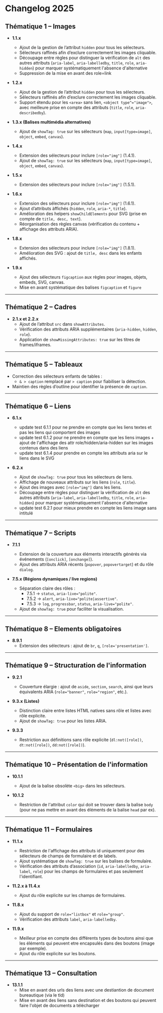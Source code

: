 # Changelog 2025

## Thématique 1 – Images

- **1.1.x**

  - Ajout de la gestion de l’attribut `hidden` pour tous les sélecteurs.
  - Sélecteurs raffinés afin d’exclure correctement les images cliquable.
  - Découpage entre règles pour distinguer la vérification de `alt` des autres
    attributs (`aria-label`, `aria-labelledby`, `title`, `role`, `aria-hidden`)
    pour marquer systématiquement l'absence d'alternative
  - Suppression de la mise en avant des role=link

- **1.2.x**

  - Ajout de la gestion de l’attribut `hidden` pour tous les sélecteurs.
  - Sélecteurs raffinés afin d’exclure correctement les images cliquable.
  - Support étendu pour les `<area>` sans lien, `<object type^="image">`, avec
    meilleure prise en compte des attributs (`title`, `role`,
    `aria-describedby`).

- **1.3.x (Balises multimédia alternatives)**

  - Ajout de `showTag: true` sur les sélecteurs (`map`, `input[type=image]`,
    `object`, `embed`, `canvas`).

- **1.4.x**

  - Extension des sélecteurs pour inclure `[role="img"]` (1.4.1).
  - Ajout de `showTag: true` sur les sélecteurs (`map`, `input[type=image]`,
    `object`, `embed`, `canvas`).

- **1.5.x**

  - Extension des sélecteurs pour inclure `[role="img"]` (1.5.1).

- **1.6.x**

  - Extension des sélecteurs pour inclure `[role="img"]` (1.6.1).
  - Ajout d’attributs àffichés (`hidden`, `role`, `aria-*`, `title`).
  - Amélioration des helpers `showChildElements` pour SVG (prise en compte de
    `title, desc, text`).
  - Réorganisation des règles canvas (vérification du contenu + affichage des
    attributs ARIA).

- **1.8.x**

  - Extension des sélecteurs pour inclure `[role="img"]` (1.8.1).
  - Amélioration des SVG : ajout de `title, desc` dans les enfants affichés.

- **1.9.x**
  - Ajout des sélecteurs `figcaption` aux règles pour images, objets, embeds,
    SVG, canvas.
  - Mise en avant systématique des balises `figcaption` et `figure`

---

## Thématique 2 – Cadres

- **2.1.x et 2.2.x**
  - Ajout de l’attribut `src` dans `showAttributes`.
  - Vérification des attributs ARIA supplémentaires (`aria-hidden`, `hidden`,
    `role`).
  - Application de `showMissingAttributes: true` sur les titres de
    frames/iframes.

---

## Thématique 5 – Tableaux

- Correction des sélecteurs enfants de tables :
  - `& > caption` remplacé par `> caption` pour fiabiliser la détection.
- Maintien des règles d’outline pour identifier la présence de `caption`.

---

## Thématique 6 – Liens

- **6.1.x**

  - update test 6.1.1 pour ne prendre en compte que les liens textes et pas les
    liens qui comportent des images
  - update test 6.1.2 pour ne prendre en compte que les liens images + ajout de
    l'affichage des attr role/hidden/aria-hidden sur les images contenus dans
    des liens
  - update test 6.1.4 pour prendre en compte les attributs aria sur le liens
    dans le SVG

- **6.2.x**
  - Ajout de `showTag: true` pour tous les sélecteurs de liens.
  - Affichage de nouveaux attributs sur les liens (`role`, `title`).
  - Ajout des images avec `[role="img"]` dans les liens.
  - Découpage entre règles pour distinguer la vérification de `alt` des autres
    attributs (`aria-label`, `aria-labelledby`, `title`, `role`, `aria-hidden`)
    pour marquer systématiquement l'absence d'alternative
  - update test 6.2.1 pour mieux prendre en compte les liens image sans intitulé

---

## Thématique 7 – Scripts

- **7.1.1**

  - Extension de la couverture aux éléments interactifs générés via événements
    (`[onclick]`, `[onchange]`).
  - Ajout des attributs ARIA récents (`popover`, `popovertarget`) et du rôle
    `dialog`.

- **7.5.x (Régions dynamiques / live regions)**
  - Séparation claire des rôles :
    - 7.5.1 → `status`, `aria-live="polite"`.
    - 7.5.2 → `alert`, `aria-live="polite|assertive"`.
    - 7.5.3 → `log`, `progressbar`, `status`, `aria-live="polite"`.
  - Ajout de `showTag: true` pour faciliter la visualisation.

---

## Thématique 8 – Elements obligatoires

- **8.9.1**
  - Extension des sélecteurs : ajout de `br`, `q`, `[role='presentation']`.

---

## Thématique 9 – Structuration de l'information

- **9.2.1**

  - Couverture élargie : ajout de `aside`, `section`, `search`, ainsi que leurs
    équivalents ARIA (`role="banner"`, `role="region"`, etc.).

- **9.3.x (Listes)**

  - Distinction claire entre listes HTML natives sans rôle et listes avec rôle
    explicite.
  - Ajout de `showTag: true` pour les listes ARIA.

- **9.3.3**
  - Restriction aux définitions sans rôle explicite (`dl:not([role])`,
    `dt:not([role])`, `dd:not([role])`).

---

## Thématique 10 – Présentation de l'information

- **10.1.1**

  - Ajout de la balise obsolète `<big>` dans les sélecteurs.

- **10.1.2**
  - Restriction de l'attribut `color` qui doit se trouver dans la balise `body`
    (pour ne pas mettre en avant des éléments de la balise `head` par ex).

---

## Thématique 11 – Formulaires

- **11.1.x**

  - Restriction de l'affichage des attributs id uniquement pour des sélecteurs
    de champs de formulaire et de labels.
  - Ajout systématique de `showTag: true` sur les balises de formulaire.
  - Vérification des attributs d’association (`id`, `aria-labelledby`,
    `aria-label`, `role`) pour les champs de formulaires et pas seulement
    l'identifiant.

- **11.2.x à 11.4.x**

  - Ajout du rôle explicite sur les champs de formulaires.

- **11.8.x**

  - Ajout du support de `role="listbox"` et `role="group"`.
  - Vérification des attributs `label`, `aria-labelledby`.

- **11.9.x**
  - Meilleur prise en compte des différents types de boutons ainsi que les
    éléments qui peuvent etre encapsulés dans des boutons (image par exemple).
  - Ajout du rôle explicite sur les boutons.

---

## Thématique 13 – Consultation

- **13.1.1**
  - Mise en avant des urls des liens avec une destiantion de document
    bureautique (via le tld)
  - Mise en avant des liens sans destination et des boutons qui peuvent faire
    l'objet de documents a télécharger
